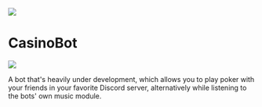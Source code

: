 ![](https://github.com/F0903/PokerBot/workflows/.NET%20Core/badge.svg)
# CasinoBot
![](https://i.imgur.com/SbyBTqR.png)

A bot that's heavily under development, which allows you to play poker with your friends in your favorite Discord server, alternatively while listening to the bots' own music module.
